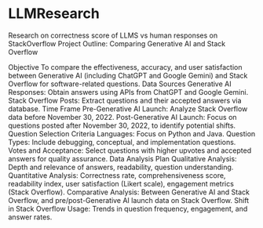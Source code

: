 # LLMResearch
Research on correctness score of LLMS vs human responses on StackOverflow
Project Outline: Comparing Generative AI and Stack Overflow

Objective To compare the effectiveness, accuracy, and user satisfaction between Generative AI (including ChatGPT and Google Gemini) and Stack Overflow for software-related questions.
Data Sources Generative AI Responses: Obtain answers using APIs from ChatGPT and Google Gemini. Stack Overflow Posts: Extract questions and their accepted answers via database.
Time Frame Pre-Generative AI Launch: Analyze Stack Overflow data before November 30, 2022. Post-Generative AI Launch: Focus on questions posted after November 30, 2022, to identify potential shifts.
Question Selection Criteria Languages: Focus on Python and Java. Question Types: Include debugging, conceptual, and implementation questions. Votes and Acceptance: Select questions with higher upvotes and accepted answers for quality assurance.
Data Analysis Plan Qualitative Analysis: Depth and relevance of answers, readability, question understanding. Quantitative Analysis: Correctness rate, comprehensiveness score, readability index, user satisfaction (Likert scale), engagement metrics (Stack Overflow). Comparative Analysis: Between Generative AI and Stack Overflow, and pre/post-Generative AI launch data on Stack Overflow. Shift in Stack Overflow Usage: Trends in question frequency, engagement, and answer rates.
